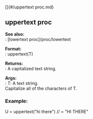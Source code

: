 []{#/uppertext proc.md}    
## uppertext proc    
**See also:**    
:   [lowertext proc]/proc/lowertext    
<!-- -->    
**Format:**    
:   uppertext(T)    
<!-- -->    
**Returns:**    
:   A capitalized text string.    
<!-- -->    
**Args:**    
:   T: A text string.    
Capitalize all of the characters of T.    
### Example:    
U = uppertext(\"hi there\") // = \"HI THERE\"  